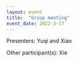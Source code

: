```yaml
---
layout: event
title:  "Group meeting"
event_date: 2022-3-17
---
```


Presenters: Yuqi and Xiao

Other participant(s): Xie